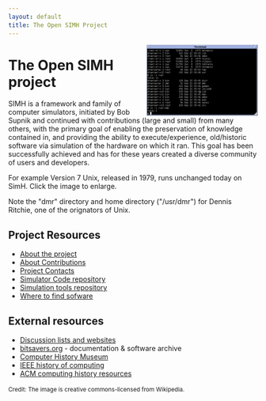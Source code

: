 ```yaml
---
layout: default
title: The Open SIMH Project
---
```

<a href="Version_7_Unix_SIMH_PDP11_Emulation_DMR.png" target="_blank"><img align="right" width="225" height="144" src="Version_7_Unix_SIMH_PDP11_Emulation_DMR_Small.png" title="Version 7 Unix running on a SimH PDP-11 emulation" alt="Terminal window running SimH"></a>

# The Open SIMH project
SIMH is a framework and family of computer simulators, initiated by Bob Supnik and continued with contributions (large and small) from many others, with the primary goal of enabling the preservation of knowledge contained in, and providing the ability to execute/experience, old/historic software via simulation of the hardware on which it ran. This goal has been successfully achieved and has for these years created a diverse community of users and developers.

For example Version 7 Unix, released in 1979, runs unchanged today on SimH.   Click the image to enlarge.

Note the "dmr" directory and home directory ("/usr/dmr") for Dennis Ritchie, one of the orignators of Unix.



## Project Resources
 * [About the project](about)
 * [About Contributions](contributions)
 * [Project Contacts](contacts)
 * [Simulator Code repository](https://github.com/open-simh/simh)
 * [Simulation tools repository](https://github.com/open-simh/simtools)
 * [Where to find sofware](software)

## External resources
 * [Discussion lists and websites](community)
 * [bitsavers.org](http://bitsavers.org/) - documentation & software archive
 * [Computer History Museum](https://computerhistory.org/)
 * [IEEE history of computing](https://www.computer.org/csdl/magazine/an)
 * [ACM computing history resources](https://history.acm.org/acm-history/computing-history-resources-and-guides/computing-history-resources-and-guides-2/)


<small>Credit: The image is creative commons-licensed from Wikipedia.</small>
